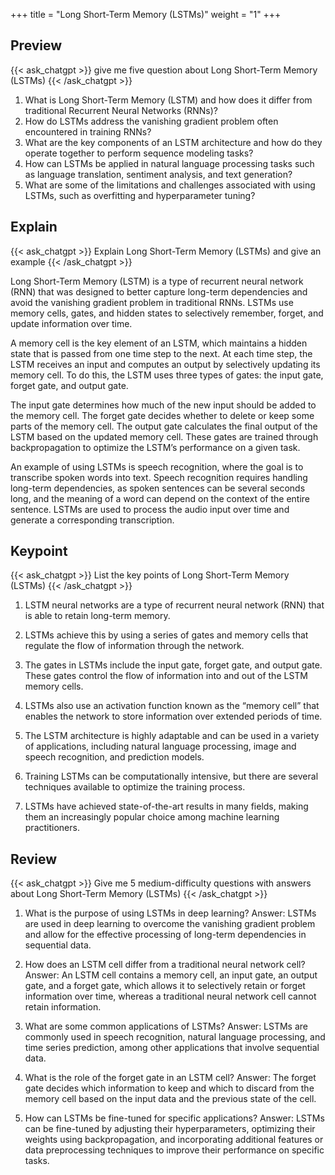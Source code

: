 +++
title = "Long Short-Term Memory (LSTMs)"
weight = "1"
+++
## Preview
{{< ask_chatgpt >}}
give me five question about Long Short-Term Memory (LSTMs)
{{< /ask_chatgpt >}}

1. What is Long Short-Term Memory (LSTM) and how does it differ from traditional Recurrent Neural Networks (RNNs)?
2. How do LSTMs address the vanishing gradient problem often encountered in training RNNs?
3. What are the key components of an LSTM architecture and how do they operate together to perform sequence modeling tasks?
4. How can LSTMs be applied in natural language processing tasks such as language translation, sentiment analysis, and text generation?
5. What are some of the limitations and challenges associated with using LSTMs, such as overfitting and hyperparameter tuning?   

## Explain
{{< ask_chatgpt >}}
Explain Long Short-Term Memory (LSTMs) and give an example
{{< /ask_chatgpt >}}

Long Short-Term Memory (LSTM) is a type of recurrent neural network (RNN) that was designed to better capture long-term dependencies and avoid the vanishing gradient problem in traditional RNNs. LSTMs use memory cells, gates, and hidden states to selectively remember, forget, and update information over time. 

A memory cell is the key element of an LSTM, which maintains a hidden state that is passed from one time step to the next. At each time step, the LSTM receives an input and computes an output by selectively updating its memory cell. To do this, the LSTM uses three types of gates: the input gate, forget gate, and output gate. 

The input gate determines how much of the new input should be added to the memory cell. The forget gate decides whether to delete or keep some parts of the memory cell. The output gate calculates the final output of the LSTM based on the updated memory cell. These gates are trained through backpropagation to optimize the LSTM’s performance on a given task.

An example of using LSTMs is speech recognition, where the goal is to transcribe spoken words into text. Speech recognition requires handling long-term dependencies, as spoken sentences can be several seconds long, and the meaning of a word can depend on the context of the entire sentence. LSTMs are used to process the audio input over time and generate a corresponding transcription.   

## Keypoint
{{< ask_chatgpt >}}
List the key points of Long Short-Term Memory (LSTMs)
{{< /ask_chatgpt >}}

1. LSTM neural networks are a type of recurrent neural network (RNN) that is able to retain long-term memory.

2. LSTMs achieve this by using a series of gates and memory cells that regulate the flow of information through the network.

3. The gates in LSTMs include the input gate, forget gate, and output gate. These gates control the flow of information into and out of the LSTM memory cells.

4. LSTMs also use an activation function known as the “memory cell” that enables the network to store information over extended periods of time.

5. The LSTM architecture is highly adaptable and can be used in a variety of applications, including natural language processing, image and speech recognition, and prediction models.

6. Training LSTMs can be computationally intensive, but there are several techniques available to optimize the training process.

7. LSTMs have achieved state-of-the-art results in many fields, making them an increasingly popular choice among machine learning practitioners.   

## Review
{{< ask_chatgpt >}}
Give me 5 medium-difficulty questions with answers about Long Short-Term Memory (LSTMs)
{{< /ask_chatgpt >}}

1. What is the purpose of using LSTMs in deep learning? 
Answer: LSTMs are used in deep learning to overcome the vanishing gradient problem and allow for the effective processing of long-term dependencies in sequential data.

2. How does an LSTM cell differ from a traditional neural network cell? 
Answer: An LSTM cell contains a memory cell, an input gate, an output gate, and a forget gate, which allows it to selectively retain or forget information over time, whereas a traditional neural network cell cannot retain information.

3. What are some common applications of LSTMs? 
Answer: LSTMs are commonly used in speech recognition, natural language processing, and time series prediction, among other applications that involve sequential data.

4. What is the role of the forget gate in an LSTM cell? 
Answer: The forget gate decides which information to keep and which to discard from the memory cell based on the input data and the previous state of the cell.

5. How can LSTMs be fine-tuned for specific applications? 
Answer: LSTMs can be fine-tuned by adjusting their hyperparameters, optimizing their weights using backpropagation, and incorporating additional features or data preprocessing techniques to improve their performance on specific tasks.   

